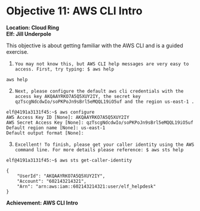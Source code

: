 
# Objective 11: AWS CLI Intro
**Location: Cloud Ring**  
**Elf: Jill Underpole**

This objective is about getting familiar with the AWS CLI and is a guided exercise.

1. `You may not know this, but AWS CLI help messages are very easy to access. First, try typing:
$ aws help`
```
aws help
```

2. `Next, please configure the default aws cli credentials with the access key AKQAAYRKO7A5Q5XUY2IY, the secret key qzTscgNdcdwIo/soPKPoJn9sBrl5eMQQL19iO5uf and the region us-east-1 .`

```
elf@4191a3131f45:~$ aws configure
AWS Access Key ID [None]: AKQAAYRKO7A5Q5XUY2IY
AWS Secret Access Key [None]: qzTscgNdcdwIo/soPKPoJn9sBrl5eMQQL19iO5uf
Default region name [None]: us-east-1
Default output format [None]:
```

3. `Excellent! To finish, please get your caller identity using the AWS command line. For more details please reference:
$ aws sts help`
```
elf@4191a3131f45:~$ aws sts get-caller-identity

{
    "UserId": "AKQAAYRKO7A5Q5XUY2IY",
    "Account": "602143214321",
    "Arn": "arn:aws:iam::602143214321:user/elf_helpdesk"
}
```

**Achievement: AWS CLI Intro**
